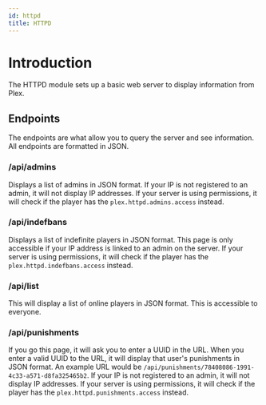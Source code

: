 ```yaml
---
id: httpd
title: HTTPD
---
```


# Introduction
The HTTPD module sets up a basic web server to display information from Plex.

## Endpoints
The endpoints are what allow you to query the server and see information. All endpoints are formatted in JSON.

### /api/admins
Displays a list of admins in JSON format. If your IP is not registered to an admin, it will not display IP addresses. If your server is using permissions, it will check if the player has the `plex.httpd.admins.access` instead.

### /api/indefbans
Displays a list of indefinite players in JSON format. This page is only accessible if your IP address is linked to an admin on the server. If your server is using permissions, it will check if the player has the `plex.httpd.indefbans.access` instead.

### /api/list
This will display a list of online players in JSON format. This is accessible to everyone.

### /api/punishments
If you go this page, it will ask you to enter a UUID in the URL. When you enter a valid UUID to the URL, it will display that user's punishments in JSON format. An example URL would be `/api/punishments/78408086-1991-4c33-a571-d8fa325465b2`. If your IP is not registered to an admin, it will not display IP addresses. If your server is using permissions, it will check if the player has the `plex.httpd.punishments.access` instead.
